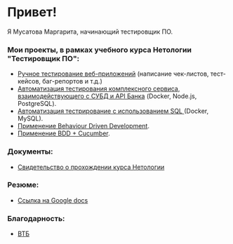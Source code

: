 # Привет!
Я Мусатова Маргарита, начинающий тестировщик ПО.

### Мои проекты, в рамках учебного курса Нетологии "Тестировщик ПО":
- [Ручное тестирование веб-приложений](https://docs.google.com/spreadsheets/d/1SCu7DetciPQR0Lw0xAqV1ZoR74sFulZ_morvP0GrSfU/edit?usp=sharing) (написание чек-листов, тест-кейсов, баг-репортов и т.д.)
- [Автоматизация тестирования комплексного сервиса, взаимодействующего с СУБД и API Банка](https://github.com/MargaritkaM/Diplom) (Docker, Node.js, PostgreSQL).
- [Автоматизация тестрирование с использованием SQL ](https://github.com/MargaritkaM/Sql2.git) (Docker, MySQL).
- [Применение Behaviour Driven Development](https://github.com/MargaritkaM/DZ21BDD-page-object.git).
- [Применение BDD + Cucumber](https://github.com/MargaritkaM/Cucumber.git).

### Документы:

- [Свидетельство о прохождении курса Нетологии](https://user-images.githubusercontent.com/106307755/225658120-da712d5c-77f3-452a-8f8e-f0e3d01a49e7.png)

### Резюме:
- [Ссылка на Google docs](https://docs.google.com/document/d/13tVIUCMLtGMcFaHN_0ce19Q-fkLb_GRshTqRp7ZM3FE/edit?usp=sharing)

### Благодарность:
- [ВТБ](https://github.com/MargaritkaM/thanks.git)

